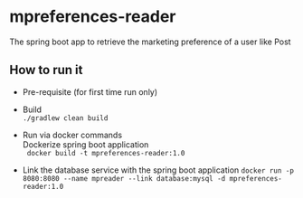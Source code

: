 # mpreferences-reader
The spring boot app to retrieve the marketing preference of a user like Post


## How to run it
 * Pre-requisite (for first time run only) <br>
 * Build<br>
   `./gradlew clean build`

 * Run via docker commands<br>
   Dockerize spring boot application<br>
  ` docker build -t mpreferences-reader:1.0`
  
 * Link the database service with the spring boot application
  `docker run -p 8080:8080 --name mpreader --link database:mysql -d mpreferences-reader:1.0`
